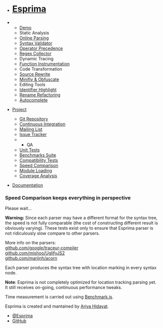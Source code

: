 - # [Esprima](../index.html)

- - [Demo](../demo/index.html)
  - Static Analysis
  - [Online Parsing](../demo/parse.html)
  - [Syntax Validator](../demo/validate.html)
  - [Operator Precedence](../demo/precedence.html)
  - [Regex Collector](../demo/collector.html)
  - Dynamic Tracing
  - [Function Instrumentation](../demo/functiontrace.html)
  - Code Transformation
  - [Source Rewrite](../demo/rewrite.html)
  - [Minifiy & Obfuscate](../demo/minify.html)
  - Editing Tools
  - [Identifier Highlight](../demo/highlight.html)
  - [Rename Refactoring](../demo/rename.html)
  - [Autocomplete](../demo/autocomplete.html)
- [Project](#)

  - [Git Repository](http://github.com/ariya/esprima)
  - [Continuous Integration](https://travis-ci.org/ariya/esprima)
  - [Mailing List](http://groups.google.com/group/esprima)
  - [Issue Tracker](http://issues.esprima.org/)
  - - QA
  - [Unit Tests](../test/index.html)
  - [Benchmarks Suite](../test/benchmarks.html)
  - [Compatibility Tests](../test/compat.html)
  - [Speed Comparison](../test/compare.html)
  - [Module Loading](../test/module.html)
  - [Coverage Analysis](../test/coverage.html)

- [Documentation](../doc/index.html)

### **Speed Comparison** keeps everything in perspective

Please wait...

**Warning:** Since each parser may have a different format for the syntax tree, the speed is not fully comparable (the cost of constructing different result is obviously varying). These tests exist only to ensure that Esprima parser is not ridiculously slow compare to other parsers.

More info on the parsers:  
[github.com/google/traceur-compiler](https://github.com/google/traceur-compiler)  
[github.com/mishoo/UglifyJS2](https://github.com/mishoo/UglifyJS2)  
[github.com/marijnh/acorn](https://github.com/marijnh/acorn)

Each parser produces the syntax tree with location marking in every syntax node.

**Note**: Esprima is not completely optimized for location tracking parsing yet. It still receives on-going, continuous performance tweaks.

Time measurement is carried out using [Benchmark.js](http://benchmarkjs.com)<span id="benchmarkjs-version"></span>.

Esprima is created and mantained by [Ariya Hidayat](http://ariya.ofilabs.com/about).

- [@Esprima](http://twitter.com/esprima)
- [GitHub](https://github.com/ariya/esprima)
